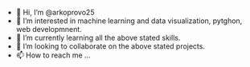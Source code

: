 - 👋 Hi, I’m @arkoprovo25
- 👀 I’m interested in machine learning and data visualization, pytghon, web developmnent.
- 🌱 I’m currently learning all the above stated skills.
- 💞️ I’m looking to collaborate on the above stated projects.
- 📫 How to reach me ...

<!---
arkoprovo25/arkoprovo25 is a ✨ special ✨ repository because its `README.md` (this file) appears on your GitHub profile.
You can click the Preview link to take a look at your changes.
--->
